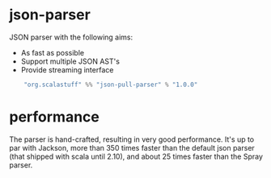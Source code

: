 json-parser
================

JSON parser with the following aims:
- As fast as possible
- Support multiple JSON AST's
- Provide streaming interface

```scala
	"org.scalastuff" %% "json-pull-parser" % "1.0.0"
```

performance
===========

The parser is hand-crafted, resulting in very good performance. It's up to par with Jackson, more than 350 times faster than the default json parser (that shipped with scala until 2.10), and about 25 times faster than the Spray parser.
